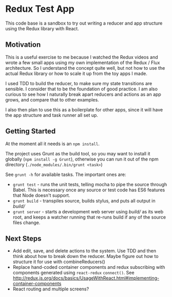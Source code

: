 # Redux Test App

This code base is a sandbox to try out writing a reducer and app structure using the Redux library with React.

## Motivation

This is a useful exercise to me because I watched the Redux videos and wrote a few small apps using my own implementation of the Redux / Flux architecture. So I understand the concept quite well, but not how to use the actual Redux library or how to scale it up from the toy apps I made.

I used TDD to build the reducer, to make sure my state transitions are sensible. I consider that to be the foundation of good practice. I am also curious to see how I naturally break apart reducers and actions as an app grows, and compare that to other examples.

I also then plan to use this as a boilerplate for other apps, since it will have the app structure and task runner all set up.

## Getting Started

At the moment all it needs is an `npm install`. 

The project uses Grunt as the build tool, so you may want to install it globally (`npm install -g Grunt`), otherwise you can run it out of the npm directory (`./node_modules/.bin/grunt <task>`)

See `grunt -h` for available tasks. The important ones are:

   * `grunt test` - runs the unit tests, telling mocha to pipe the source through Babel. This is necessary once any source or test code has ES6 features that Node doesn't support.
   * `grunt build` - transpiles source, builds stylus, and puts all output in *build/*
   * `grunt server` - starts a development web server using *build/* as its web root, and keeps a watcher running that re-runs build if any of the source files change. 

## Next Steps

   * Add edit, save, and delete actions to the system. Use TDD and then think about how to break down the reducer. Maybe figure out how to structure it for use with combineReducers()  
   * Replace hand-coded container components and redux subscribing with components generated using `react-redux` `connect()`. See http://redux.js.org/docs/basics/UsageWithReact.html#implementing-container-components
   * React routing and multiple screens?
